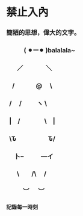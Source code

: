 # 禁止入內
### 簡陋的思想，偉大的文字。
###              ( ⚫︎ー⚫︎ )balalala~
### 　     ／　　　    ＼
###      /　　　  @  　\
###    /　 /  　　  ヽ \
###     |　/　 　　   \　|
###     \Ԏ　　　　     Ԏ/
### 　   卜−　　   ―イ
###    　 \　　/\　 /
###    　　 ︶　  ︶
#### 記錄每一時刻

